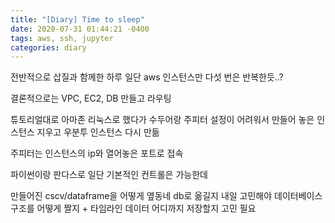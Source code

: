 ```yaml
---
title: "[Diary] Time to sleep"
date: 2020-07-31 01:44:21 -0400
tags: aws, ssh, jupyter
categories: diary
---
```


전반적으로 삽질과 함께한 하루
일단 aws 인스턴스만 다섯 번은 반복한듯..?

결론적으로는 VPC, EC2, DB 만들고 라우팅

튜토리얼대로 아마존 리눅스로 했다가 수두어랑 주피터 설정이 어려워서
만들어 놓은 인스턴스 지우고 우분투 인스턴스 다시 만듦

주피터는 인스턴스의 ip와 열어놓은 포트로 접속

파이썬이랑 판다스로 일단 기본적인 컨트롤은 가능한데

만들어진 cscv/dataframe을 어떻게 옆동네 db로 옮길지 내일 고민해야
데이터베이스 구조를 어떻게 짤지 + 타임라인 데이터 어디까지 저장할지 고민 필요
